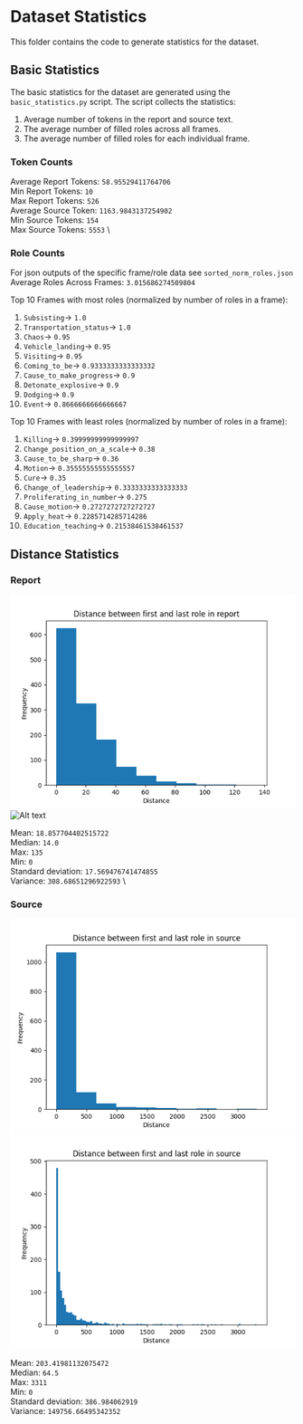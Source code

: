 # Dataset Statistics 
This folder contains the code to generate statistics for the dataset. 


## Basic Statistics
The basic statistics for the dataset are generated using the `basic_statistics.py` script. The script collects the statistics:
1. Average number of tokens in the report and source text.
2. The average number of filled roles across all frames. 
3. The average number of filled roles for each individual frame.

### Token Counts 
Average Report Tokens: `58.95529411764706` \
Min Report Tokens: `10` \
Max Report Tokens: `526` \
Average Source Token: `1163.9843137254902` \
Min Source Tokens: `154` \
Max Source Tokens: `5553` \

### Role Counts
For json outputs of the specific frame/role data see `sorted_norm_roles.json`
Average Roles Across Frames: `3.015686274509804`

Top 10 Frames with most roles (normalized by number of roles in a frame):
1. `Subsisting`-> `1.0`
2. `Transportation_status`-> `1.0`
3. `Chaos`-> `0.95`
4. `Vehicle_landing`-> `0.95`
5. `Visiting`-> `0.95`
6. `Coming_to_be`-> `0.9333333333333332`
7. `Cause_to_make_progress`-> `0.9`
8. `Detonate_explosive`-> `0.9`
9. `Dodging`-> `0.9`
10. `Event`-> `0.8666666666666667`

Top 10 Frames with least roles (normalized by number of roles in a frame):
1. `Killing`-> `0.39999999999999997`
2. `Change_position_on_a_scale`-> `0.38`
3. `Cause_to_be_sharp`-> `0.36`
4. `Motion`-> `0.35555555555555557`
5. `Cure`-> `0.35`
6. `Change_of_leadership`-> `0.3333333333333333`
7. `Proliferating_in_number`-> `0.275`
8. `Cause_motion`-> `0.2727272727272727`
9. `Apply_heat`-> `0.2285714285714286`
10. `Education_teaching`-> `0.21538461538461537`

## Distance Statistics
### Report 
![Alt text](assets/report_distances.png "Report Distances")
![Alt text](asset/sreport_distances_100bucket.png "Report Distances 100 Buckets")

Mean: `18.857704402515722` \
Median: `14.0` \
Max: `135` \
Min: `0` \
Standard deviation: `17.569476741474855` \
Variance: `308.68651296922593` \

### Source
![Alt text](assets/source_distances.png "Source Distances")
![Alt text](assets/source_distances_100bucket.png "Source Distances 100 Buckets")

Mean: `203.41981132075472` \
Median: `64.5` \
Max: `3311` \
Min: `0` \
Standard deviation: `386.984062919` \
Variance: `149756.66495342352` 
